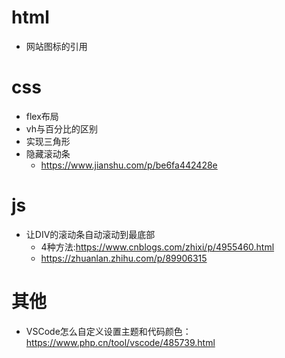 # html
- 网站图标的引用

# css
- flex布局
- vh与百分比的区别
- 实现三角形
- 隐藏滚动条
  - https://www.jianshu.com/p/be6fa442428e

# js
- 让DIV的滚动条自动滚动到最底部 
  - 4种方法:https://www.cnblogs.com/zhixi/p/4955460.html
  - https://zhuanlan.zhihu.com/p/89906315

# 其他
- VSCode怎么自定义设置主题和代码颜色：https://www.php.cn/tool/vscode/485739.html
